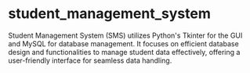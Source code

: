 # student_management_system
Student Management System (SMS) utilizes Python's Tkinter for the GUI and MySQL for database management. It focuses on efficient database design and functionalities to manage student data effectively, offering a user-friendly interface for seamless data handling.
